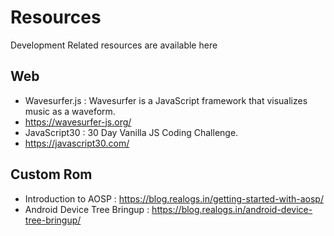 # Resources
Development Related resources are available here

Web
-----
- Wavesurfer.js : Wavesurfer is a JavaScript framework that visualizes music as a waveform.
 - https://wavesurfer-js.org/
- JavaScript30 : 30 Day Vanilla JS Coding Challenge.
 - https://javascript30.com/

Custom Rom
-----
- Introduction to AOSP : https://blog.realogs.in/getting-started-with-aosp/
- Android Device Tree Bringup : https://blog.realogs.in/android-device-tree-bringup/
